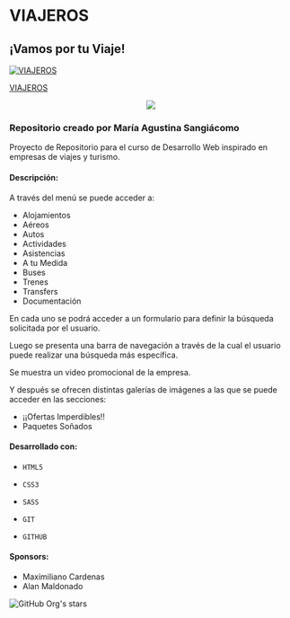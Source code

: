 # VIAJEROS

## ¡Vamos por tu Viaje!

[![VIAJEROS](https://images.unsplash.com/photo-1488646953014-85cb44e25828?ixlib=rb-4.0.3&ixid=M3wxMjA3fDB8MHxwaG90by1wYWdlfHx8fGVufDB8fHx8fA%3D%3D&auto=format&fit=crop&w=735&q=80 "VIAJEROS")](https://images.unsplash.com/photo-1488646953014-85cb44e25828?ixlib=rb-4.0.3&ixid=M3wxMjA3fDB8MHxwaG90by1wYWdlfHx8fGVufDB8fHx8fA%3D%3D&auto=format&fit=crop&w=735&q=80 "VIAJEROS")

[VIAJEROS](https://viajeros-viajes.000webhostapp.com)

<p align="center">
   <img src="https://img.shields.io/badge/STATUS-EN%20DESAROLLO-green">
   </p>

### Repositorio creado por María Agustina Sangiácomo

Proyecto de Repositorio para el curso de Desarrollo Web inspirado en empresas de viajes y turismo.

#### Descripción:
A través del menú se puede acceder a:
- Alojamientos
- Aéreos
- Autos
- Actividades
- Asistencias
- A tu Medida
- Buses
- Trenes
- Transfers
- Documentación

En cada uno se podrá acceder a un formulario para definir la búsqueda solicitada por el usuario. 

Luego se presenta una barra de navegación a través de la cual el usuario puede realizar una búsqueda más específica.

Se muestra un video promocional de la empresa.

Y después se ofrecen distintas galerías de imágenes a las que se puede acceder en las secciones:
- ¡¡Ofertas Imperdibles!!
- Paquetes Soñados

####  Desarrollado con:

- `HTML5`

- `CSS3`

- `SASS`

- `GIT`

- `GITHUB`

#### Sponsors:
- Maximiliano Cardenas
- Alan Maldonado

![GitHub Org's stars](https://img.shields.io/github/stars/sangiacomoagustina?style=social)